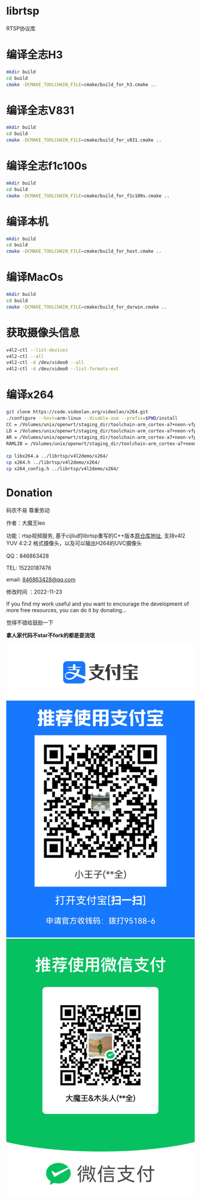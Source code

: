 # librtsp  
RTSP协议库

# 编译全志H3
```bash
mkdir build
cd build
cmake -DCMAKE_TOOLCHAIN_FILE=cmake/build_for_h3.cmake ..
```
# 编译全志V831
```bash
mkdir build
cd build
cmake -DCMAKE_TOOLCHAIN_FILE=cmake/build_for_v831.cmake ..
```

# 编译全志f1c100s
```bash
mkdir build
cd build
cmake -DCMAKE_TOOLCHAIN_FILE=cmake/build_for_f1c100s.cmake ..
```
# 编译本机
```bash
mkdir build
cd build
cmake -DCMAKE_TOOLCHAIN_FILE=cmake/build_for_host.cmake ..
```
# 编译MacOs
```zsh
mkdir build
cd build
cmake -DCMAKE_TOOLCHAIN_FILE=cmake/build_for_darwin.cmake ..
```
# 获取摄像头信息
```bash
v4l2-ctl --list-devices
v4l2-ctl --all
v4l2-ctl -d /dev/video0 --all
v4l2-ctl -d /dev/video0 --list-formats-ext
```

# 编译x264
```bash
git clone https://code.videolan.org/videolan/x264.git
./configure --host=arm-linux --disable-asm --prefix=$PWD/install
CC = /Volumes/unix/openwrt/staging_dir/toolchain-arm_cortex-a7+neon-vfpv4_gcc-11.3.0_musl_eabi/bin/arm-openwrt-linux-muslgnueabi-gcc
LD = /Volumes/unix/openwrt/staging_dir/toolchain-arm_cortex-a7+neon-vfpv4_gcc-11.3.0_musl_eabi/bin/arm-openwrt-linux-muslgnueabi-gcc
AR = /Volumes/unix/openwrt/staging_dir/toolchain-arm_cortex-a7+neon-vfpv4_gcc-11.3.0_musl_eabi/bin/arm-openwrt-linux-muslgnueabi-ar
RAMLIB = /Volumes/unix/openwrt/staging_dir/toolchain-arm_cortex-a7+neon-vfpv4_gcc-11.3.0_musl_eabi/bin/arm-openwrt-linux-muslgnueabi-ranlib

cp libx264.a ../librtsp/v4l2demo/x264/
cp x264.h ../librtsp/v4l2demo/x264/
cp x264_config.h ../librtsp/v4l2demo/x264/
```

# Donation

码农不易 尊重劳动

作者：大魔王leo

功能：rtsp视频服务, 基于cijliu的librtsp重写的C++版本[原仓库地址](https://github.com/cijliu/librtsp.git), 支持v4l2 YUV 4:2:2 格式摄像头，以及可以输出H264的UVC摄像头

QQ：846863428

TEL: 15220187476

email: 846863428@qq.com

修改时间 ：2022-11-23

If you find my work useful and you want to encourage the development of more free resources, you can do it by donating…

觉得不错给鼓励一下

**拿人家代码不star不fork的都是耍流氓**

![alipay](docs/alipay.jpg)
![wechat](docs/wechat.png)
